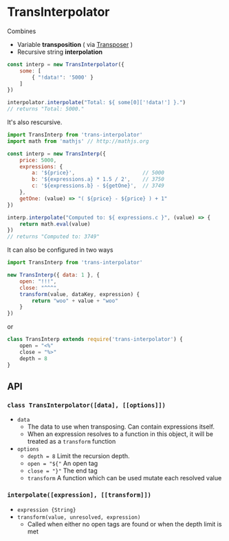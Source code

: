 # TransInterpolator

Combines
- Variable **transposition** ( via [Transposer](http://npmjs.com/package/transposer) )
- Recursive string **interpolation**

```js
const interp = new TransInterpolator({
    some: [
        { "!data!": '5000' }
    ]
})

interpolator.interpolate("Total: ${ some[0]['!data!'] }.")
// returns "Total: 5000."
```

It's also rescursive.

```js
import TransInterp from 'trans-interpolator'
import math from 'mathjs' // http://mathjs.org

const interp = new TransInterp({
    price: 5000,
    expressions: {
        a: '${price}',                      // 5000
        b: '${expressions.a} * 1.5 / 2',    // 3750
        c: '${expressions.b} - ${getOne}',  // 3749
    },
    getOne: (value) => "( ${price} - ${price} ) + 1"
})

interp.interpolate("Computed to: ${ expressions.c }", (value) => {
    return math.eval(value)
})
// returns "Computed to: 3749"
```

It can also be configured in two ways

```js
import TransInterp from 'trans-interpolator'

new TransInterp({ data: 1 }, {
    open: "!!!",
    close: "^^^",
    transform(value, dataKey, expression) {
        return "woo" + value + "woo"
    }
})
```

or

```js
class TransInterp extends require('trans-interpolator') {
    open = "<%"
    close = "%>"
    depth = 8
}
```

## API

### `class TransInterpolator([data], [[options]])`
- `data`
    - The data to use when transposing. Can contain expressions itself.
    - When an expression resolves to a function in this object, it will be treated as a `transform` function
- `options`
    - `depth = 8` Limit the recursion depth.
    - `open = "${"` An open tag
    - `close = "}"` The end tag
    - `transform` A function which can be used mutate each resolved value


### `interpolate([expression], [[transform]])`
- `expression {String}`
- `transform(value, unresolved, expression)`
    - Called when either no open tags are found or when the depth limit is met
